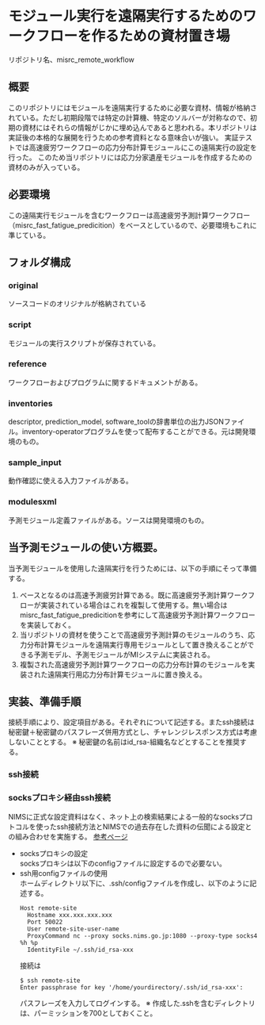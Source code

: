 # モジュール実行を遠隔実行するためのワークフローを作るための資材置き場
リポジトリ名、misrc_remote_workflow

## 概要
このリポジトリにはモジュールを遠隔実行するために必要な資材、情報が格納されている。ただし初期段階では特定の計算機、特定のソルバーが対称なので、初期の資材にはそれらの情報がじかに埋め込んであると思われる。本リポジトリは実証後の本格的な展開を行うための参考資料となる意味合いが強い。
実証テストでは高速疲労ワークフローの応力分布計算モジュールにこの遠隔実行の設定を行った。
このため当リポジトリには応力分家遺産モジュールを作成するための資材のみが入っている。

## 必要環境
この遠隔実行モジュールを含むワークフローは高速疲労予測計算ワークフロー（misrc_fast_fatigue_predicition）をベースとしているので、必要環境もこれに準じている。

## フォルダ構成
### original
ソースコードのオリジナルが格納されている

### script
モジュールの実行スクリプトが保存されている。

### reference
ワークフローおよびプログラムに関するドキュメントがある。

### inventories
descriptor, prediction_model, software_toolの辞書単位の出力JSONファイル。inventory-operatorプログラムを使って配布することができる。元は開発環境のもの。

### sample_input
動作確認に使える入力ファイルがある。

### modulesxml
予測モジュール定義ファイルがある。ソースは開発環境のもの。

## 当予測モジュールの使い方概要。
当予測モジュールを使用した遠隔実行を行うためには、以下の手順にそって準備する。
1. ベースとなるのは高速予測疲労計算である。既に高速疲労予測計算ワークフローが実装されている場合はこれを複製して使用する。無い場合はmisrc_fast_fatigue_predicitionを参考にして高速疲労予測計算ワークフローを実装しておく。
2. 当リポジトリの資材を使うことで高速疲労予測計算のモジュールのうち、応力分布計算モジュールを遠隔実行専用モジュールとして置き換えることができる予測モデル、予測モジュールがMIシステムに実装される。
3. 複製された高速疲労予測計算ワークフローの応力分布計算のモジュールを実装された遠隔実行用応力分布計算モジュールに置き換える。

## 実装、準備手順
接続手順により、設定項目がある。それぞれについて記述する。またssh接続は秘密鍵＋秘密鍵のパスフレーズ併用方式とし、チャレンジレスポンス方式は考慮しないこととする。
※ 秘密鍵の名前はid_rsa-組織名などとすることを推奨する。
### ssh接続
### socksプロキシ経由ssh接続
NIMSに正式な設定資料はなく、ネット上の検索結果による一般的なsocksプロトコルを使ったssh接続方法とNIMSでの過去存在した資料の伝聞による設定との組み合わせを実施する。
[参考ページ](https://blog.ymyzk.com/2013/10/ssh-over-socks-https/)
* socksプロキシの設定  
  socksプロキシは以下のconfigファイルに設定するので必要ない。
* ssh用configファイルの使用  
  ホームディレクトリ以下に、.ssh/configファイルを作成し、以下のように記述する。
  ```
  Host remote-site
    Hostname xxx.xxx.xxx.xxx
    Port 50022
    User remote-site-user-name 
    ProxyCommand nc --proxy socks.nims.go.jp:1080 --proxy-type socks4 %h %p
    IdentityFile ~/.ssh/id_rsa-xxx
  ```
  接続は
  ```
  $ ssh remote-site
  Enter passphrase for key '/home/yourdirectory/.ssh/id_rsa-xxx':
  ```
  パスフレーズを入力してログインする。 
  ※ 作成した.sshを含むディレクトリは、パーミッションを700としておくこと。

